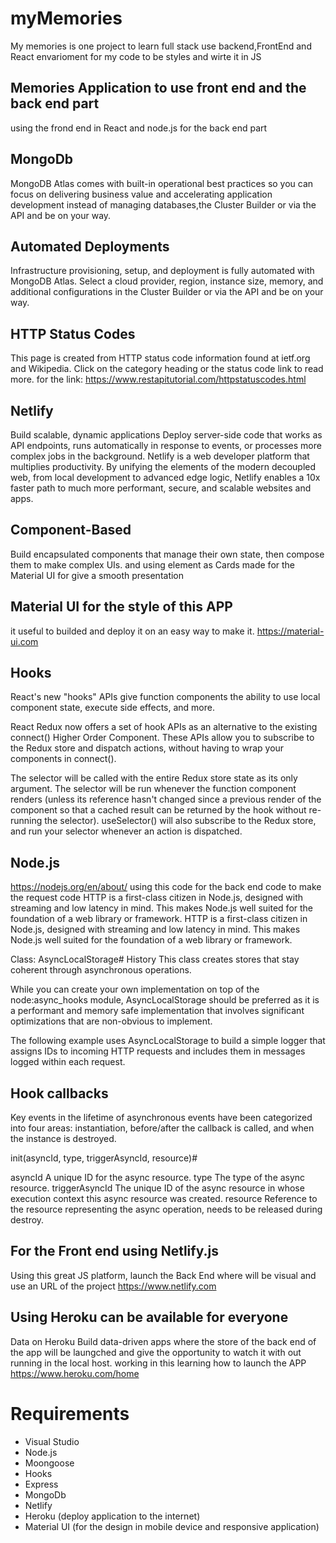 # myMemories
My memories is one project to learn full stack use backend,FrontEnd and React envarioment for my code to be styles and wirte it in JS 

## Memories Application to use front end and the back end part
using the frond end in React and node.js for the back end part

## MongoDb
MongoDB Atlas comes with built-in operational best practices so you can focus on delivering business value and accelerating application development instead of managing databases,the Cluster Builder or via the API and be on your way.

## Automated Deployments
Infrastructure provisioning, setup, and deployment is fully automated with MongoDB Atlas. Select a cloud provider, region, instance size, memory, and additional configurations in the Cluster Builder or via the API and be on your way.

## HTTP Status Codes
This page is created from HTTP status code information found at ietf.org and Wikipedia. 
Click on the category heading or the status code link to read more.
for the link: https://www.restapitutorial.com/httpstatuscodes.html


## Netlify
Build scalable,
dynamic applications
Deploy server-side code that works as API endpoints, runs automatically in response to events, or processes more complex jobs in the background.
Netlify is a web developer platform that multiplies productivity. By unifying the elements of the modern decoupled web, from local development to advanced edge logic, Netlify enables a 10x faster path to much more performant, secure, and scalable websites and apps.

## Component-Based

Build encapsulated components that manage their own state, then compose them to make complex UIs.
and using element as Cards made for the Material UI for give a smooth presentation

## Material UI for the style of this APP

it useful to builded and deploy it on an easy way to make it.
https://material-ui.com

## Hooks 
React's new "hooks" APIs give function components the ability to use local component state, execute side effects, and more.

React Redux now offers a set of hook APIs as an alternative to the existing connect() Higher Order Component. These APIs allow you to subscribe to the Redux store and dispatch actions, without having to wrap your components in connect().

 The selector will be called with the entire Redux store state as its only argument. The selector will be run whenever the function component renders (unless its reference hasn't changed since a previous render of the component so that a cached result can be returned by the hook without re-running the selector). useSelector() will also subscribe to the Redux store, and run your selector whenever an action is dispatched.
 
 ## Node.js 
 https://nodejs.org/en/about/
 using this code for the back end code to make the request code
 HTTP is a first-class citizen in Node.js, designed with streaming and low latency in mind. This makes Node.js well suited for the foundation of a web library or framework.
 HTTP is a first-class citizen in Node.js, designed with streaming and low latency in mind. This makes Node.js well suited for the foundation of a web library or framework.
 
 Class: AsyncLocalStorage#
History
This class creates stores that stay coherent through asynchronous operations.

While you can create your own implementation on top of the node:async_hooks module, AsyncLocalStorage should be preferred as it is a performant and memory safe implementation that involves significant optimizations that are non-obvious to implement.

The following example uses AsyncLocalStorage to build a simple logger that assigns IDs to incoming HTTP requests and includes them in messages logged within each request.
 
 ## Hook callbacks

Key events in the lifetime of asynchronous events have been categorized into four areas: instantiation, before/after the callback is called, and when the instance is destroyed.

init(asyncId, type, triggerAsyncId, resource)#

asyncId <number> A unique ID for the async resource.
type <string> The type of the async resource.
triggerAsyncId <number> The unique ID of the async resource in whose execution context this async resource was created.
resource <Object> Reference to the resource representing the async operation, needs to be released during destroy.
 
 
## For the Front end using Netlify.js
Using this great JS platform, launch the Back End where will be visual and use an URL of the project
https://www.netlify.com

## Using Heroku can be available for everyone
Data on Heroku
Build data-driven apps where the store of the back end of the app will be laungched and give the opportunity to watch it with out running in the local host. working in this learning how to launch the APP
https://www.heroku.com/home

# Requirements
* Visual Studio
* Node.js
* Moongoose
* Hooks
* Express
* MongoDb
* Netlify
* Heroku (deploy application to the internet)
* Material UI (for the design in mobile device and responsive application)
